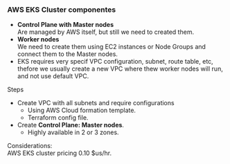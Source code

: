 ### AWS EKS Cluster componentes

* **Control Plane with Master nodes**   
  Are managed by AWS itself, but still we need to created them.
* **Worker nodes**   
  We need to create them using EC2 instances or Node Groups and connect them to the Master nodes.
* EKS requires very specif VPC configuration, subnet, route table, etc, thefore we usually create a new VPC where thew worker nodes will run, and not use default VPC.

Steps
* Create VPC with all subnets and require configurations
  - Using AWS Cloud formation template.
  - Terraform config file.
* Create **Control Plane: Master nodes**.
  - Highly available in 2 or 3 zones.
  


Considerations:  
AWS EKS cluster pricing 0.10 $us/hr.
